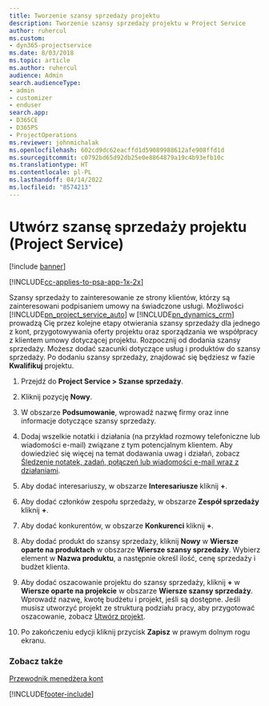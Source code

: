 ```yaml
---
title: Tworzenie szansy sprzedaży projektu
description: Tworzenie szansy sprzedaży projektu w Project Service
author: ruhercul
ms.custom:
- dyn365-projectservice
ms.date: 8/03/2018
ms.topic: article
ms.author: ruhercul
audience: Admin
search.audienceType:
- admin
- customizer
- enduser
search.app:
- D365CE
- D365PS
- ProjectOperations
ms.reviewer: johnmichalak
ms.openlocfilehash: 602cd9dc62eacffd1d59089988612afe908ffd1d
ms.sourcegitcommit: c0792bd65d92db25e0e8864879a19c4b93efb10c
ms.translationtype: HT
ms.contentlocale: pl-PL
ms.lasthandoff: 04/14/2022
ms.locfileid: "8574213"
---
```

# <a name="create-a-project-opportunity-project-service"></a>Utwórz szansę sprzedaży projektu (Project Service)

[!include [banner](../includes/psa-now-project-operations.md)]

[!INCLUDE[cc-applies-to-psa-app-1x-2x](../includes/cc-applies-to-psa-app-1x-2x.md)]

Szansy sprzedaży to zainteresowanie ze strony klientów, którzy są zainteresowani podpisaniem umowy na świadczone usługi. Możliwości [!INCLUDE[pn_project_service_auto](../includes/pn-project-service-auto.md)] w [!INCLUDE[pn_dynamics_crm](../includes/pn-dynamics-crm.md)] prowadzą Cię przez kolejne etapy otwierania szansy sprzedaży dla jednego z kont, przygotowywania oferty projektu oraz sporządzania we współpracy z klientem umowy dotyczącej projektu. Rozpocznij od dodania szansy sprzedaży. Możesz dodać szacunki dotyczące usług i produktów do szansy sprzedaży. Po dodaniu szansy sprzedaży, znajdować się będziesz w fazie **Kwalifikuj** projektu.  
  
1.  Przejdź do **Project Service > Szanse sprzedaży**.  
  
2.  Kliknij pozycję **Nowy**.  
  
3.  W obszarze **Podsumowanie**, wprowadź nazwę firmy oraz inne informacje dotyczące szansy sprzedaży.  
  
4.  Dodaj wszelkie notatki i działania (na przykład rozmowy telefoniczne lub wiadomości e-mail) związane z tym potencjalnym klientem. Aby dowiedzieć się więcej na temat dodawania uwag i działań, zobacz [Śledzenie notatek, zadań, połączeń lub wiadomości e-mail wraz z działaniami](/dynamics365/customerengagement/on-premises/basics/work-with-activities).  
  
5.  Aby dodać interesariuszy, w obszarze **Interesariusze** kliknij **+**.  
  
6.  Aby dodać członków zespołu sprzedaży, w obszarze **Zespół sprzedaży** kliknij **+**.  
  
7.  Aby dodać konkurentów, w obszarze **Konkurenci** kliknij **+**.  
  
8.  Aby dodać produkt do szansy sprzedaży, kliknij **Nowy** w **Wiersze oparte na produktach** w obszarze **Wiersze szansy sprzedaży**. Wybierz element w **Nazwa produktu**, a następnie określ ilość, cenę sprzedaży i budżet klienta.  
  
9. Aby dodać oszacowanie projektu do szansy sprzedaży, kliknij **+** w **Wiersze oparte na projekcie** w obszarze **Wiersze szansy sprzedaży**. Wprowadź nazwę, kwotę budżetu i projekt, jeśli są dostępne. Jeśli musisz utworzyć projekt ze strukturą podziału pracy, aby przygotować oszacowanie, zobacz [Utwórz projekt](../psa/create-project.md).  
  
10. Po zakończeniu edycji kliknij przycisk **Zapisz** w prawym dolnym rogu ekranu.  
  
### <a name="see-also"></a>Zobacz także  
 [Przewodnik menedżera kont](../psa/account-manager-guide.md)


[!INCLUDE[footer-include](../includes/footer-banner.md)]
